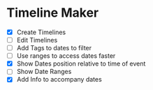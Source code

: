 # Timeline Maker

- [x] Create Timelines
- [ ] Edit Timelines
- [ ] Add Tags to dates to filter
- [ ] Use ranges to access dates faster
- [x] Show Dates position relative to time of event
- [ ] Show Date Ranges
- [x] Add Info to accompany dates

